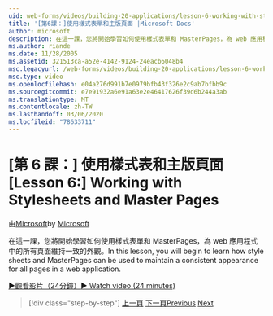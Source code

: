 ```yaml
---
uid: web-forms/videos/building-20-applications/lesson-6-working-with-stylesheets-and-master-pages
title: '[第6課：]使用樣式表單和主版頁面 |Microsoft Docs'
author: microsoft
description: 在這一課，您將開始學習如何使用樣式表單和 MasterPages，為 web 應用程式中的所有頁面維持一致的外觀。
ms.author: riande
ms.date: 11/28/2005
ms.assetid: 321513ca-a52e-4142-9124-24eacb6048b4
msc.legacyurl: /web-forms/videos/building-20-applications/lesson-6-working-with-stylesheets-and-master-pages
msc.type: video
ms.openlocfilehash: e04a276d991b7e0979bfb43f326e2c9ab7bfbb9c
ms.sourcegitcommit: e7e91932a6e91a63e2e46417626f39d6b244a3ab
ms.translationtype: MT
ms.contentlocale: zh-TW
ms.lasthandoff: 03/06/2020
ms.locfileid: "78633711"
---
```

# <a name="lesson-6-working-with-stylesheets-and-master-pages"></a><span data-ttu-id="e083d-103">[第 6 課：] 使用樣式表和主版頁面</span><span class="sxs-lookup"><span data-stu-id="e083d-103">[Lesson 6:] Working with Stylesheets and Master Pages</span></span>

<span data-ttu-id="e083d-104">由[Microsoft](https://github.com/microsoft)</span><span class="sxs-lookup"><span data-stu-id="e083d-104">by [Microsoft](https://github.com/microsoft)</span></span>

<span data-ttu-id="e083d-105">在這一課，您將開始學習如何使用樣式表單和 MasterPages，為 web 應用程式中的所有頁面維持一致的外觀。</span><span class="sxs-lookup"><span data-stu-id="e083d-105">In this lesson, you will begin to learn how style sheets and MasterPages can be used to maintain a consistent appearance for all pages in a web application.</span></span>

[<span data-ttu-id="e083d-106">&#9654;觀看影片（24分鐘）</span><span class="sxs-lookup"><span data-stu-id="e083d-106">&#9654; Watch video (24 minutes)</span></span>](https://channel9.msdn.com/Blogs/ASP-NET-Site-Videos/lesson-6-working-with-stylesheets-and-master-pages)

> [!div class="step-by-step"]
> <span data-ttu-id="e083d-107">[上一頁](lesson-5-debugging-and-tracing-your-website.md)
> [下一頁](lesson-7-databinding-to-user-interface-controls.md)</span><span class="sxs-lookup"><span data-stu-id="e083d-107">[Previous](lesson-5-debugging-and-tracing-your-website.md)
[Next](lesson-7-databinding-to-user-interface-controls.md)</span></span>

